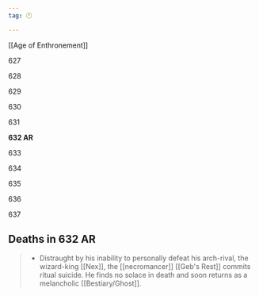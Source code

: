 ```yaml
---
tag: 🕛

---
```

[[Age of Enthronement]]


627

628

629

630

631

**632 AR**

633

634

635

636

637



## Deaths in 632 AR

>  - Distraught by his inability to personally defeat his arch-rival, the wizard-king [[Nex]], the [[necromancer]] [[Geb's Rest]] commits ritual suicide.  He finds no solace in death and soon returns as a melancholic [[Bestiary/Ghost]].






